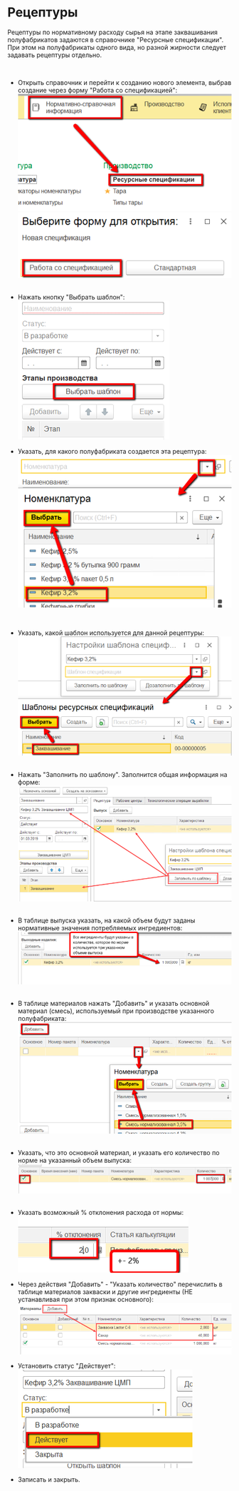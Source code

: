 **Рецептуры**
=============

Рецептуры по нормативному расходу сырья на этапе заквашивания полуфабрикатов
задаются в справочнике "Ресурсные спецификации". При этом на полуфабрикаты одного вида, но разной жирности следует задавать рецептуры отдельно.

 

-   Открыть справочник и перейти к созданию нового элемента, выбрав
    создание через форму "Работа со спецификацией":  
    ![](ResourceSpecifications.assets/drex_retseptury_1_custom.png)  
    ![](ResourceSpecifications.assets/drex_retseptury_1_custom_2.png)
     
-   Нажать кнопку "Выбрать шаблон":  
    ![](ResourceSpecifications.assets/drex_retseptury_1_custom_3.png)

-   Указать, для какого полуфабриката создается эта рецептура:  
    ![](ResourceSpecifications.assets/drex_retseptury_1_custom_4.png)
    
 
-   Указать, какой шаблон используется для данной рецептуры:  
    ![](ResourceSpecifications.assets/drex_retseptury_1_custom_5.png)
     
-   Нажать "Заполнить по шаблону". Заполнится общая информация на форме:  
    ![](ResourceSpecifications.assets/2021-08-03-08-10-08.png)
     
-   В таблице выпуска указать, на какой объем будут заданы нормативные значения потребляемых ингредиентов:  
    ![](ResourceSpecifications.assets/drex_retseptury_1_custom_7.png)
     
-   В таблице материалов нажать "Добавить" и указать основной материал (смесь), используемый при производстве указанного полуфабриката:  
    ![](ResourceSpecifications.assets/drex_retseptury_1_custom_8.png)
     
-   Указать, что это основной материал, и указать его количество по норме на указанный объем выпуска:  
    ![](ResourceSpecifications.assets/drex_retseptury_1_custom_9.png)
     
-   Указать возможный % отклонения расхода от нормы:  
    ![](ResourceSpecifications.assets/drex_retseptury_1_custom_10.png)
     
-   Через действия "Добавить" - "Указать количество" перечислить в таблице материалов закваски и другие ингредиенты (НЕ устанавливая при этом признак основного):  
    ![](ResourceSpecifications.assets/2021-08-03-08-12-27.png)

-   Установить статус "Действует":  
    ![](ResourceSpecifications.assets/drex_retseptury_1_custom_12.png)
     
-   Записать и закрыть.